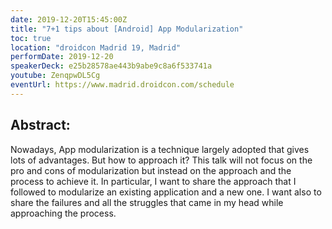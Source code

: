 ```yaml
---
date: 2019-12-20T15:45:00Z
title: "7+1 tips about [Android] App Modularization"
toc: true
location: "droidcon Madrid 19, Madrid"
performDate: 2019-12-20
speakerDeck: e25b28578ae443b9abe9c8a6f533741a
youtube: ZenqpwDL5Cg
eventUrl: https://www.madrid.droidcon.com/schedule
---
```


## Abstract:
Nowadays, App modularization is a technique largely adopted that gives lots of advantages. But how to approach it?
This talk will not focus on the pro and cons of modularization but instead on the approach and the process to achieve it. In particular, I want to share the approach that I followed to modularize an existing application and a new one. I want also to share the failures and all the struggles that came in my head while approaching the process.
